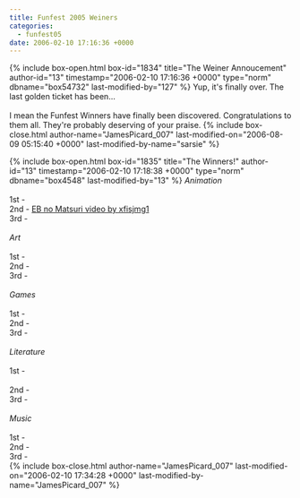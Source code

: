 ```yaml
---
title: Funfest 2005 Weiners
categories:
  - funfest05
date: 2006-02-10 17:16:36 +0000
---
```

{% include box-open.html box-id="1834" title="The Weiner Annoucement" author-id="13" timestamp="2006-02-10 17:16:36 +0000" type="norm" dbname="box54732" last-modified-by="127" %}
Yup, it's finally over. The last golden ticket has been...<br /> <br />I mean the Funfest Winners have finally been discovered. Congratulations to them all. They're probably deserving of your praise. 
{% include box-close.html author-name="JamesPicard_007" last-modified-on="2006-08-09 05:15:40 +0000" last-modified-by-name="sarsie" %}

{% include box-open.html box-id="1835" title="The Winners!" author-id="13" timestamp="2006-02-10 17:18:38 +0000" type="norm" dbname="box4548" last-modified-by="13" %}
<i>Animation</i><br /><br />
1st - <SUBMISSION id="11791" /><br />
2nd - <a href="http://mestephen.com/Videos/pages/ebnomatsuri.html">EB no Matsuri video by xfisjmg1</a><br />
3rd - <SUBMISSION id="11547" /><br /><br />
<i>Art</i><br /><br />
1st - <SUBMISSION id="11739" /><br />
2nd - <SUBMISSION id="11374" /><br />
3rd - <SUBMISSION id="11782" /><br /><br />
<i>Games</i><br /><br />
1st - <SUBMISSION id="11784" /><br />
2nd - <SUBMISSION id="11778" /><br />
3rd - <SUBMISSION id="11697" /><br /><br />
<i>Literature</i><br /><br />
1st - <SUBMISSION id="11542" /><br />
&nbsp;&nbsp;&nbsp;&nbsp;&nbsp;&nbsp;&nbsp;&nbsp;<SUBMISSION id="11677" /><br />
2nd - <SUBMISSION id="11639" /><br />
3rd - <SUBMISSION id="11768" /><br /><br />
<i>Music</i><br /><br />
1st - <SUBMISSION id="11556" /><br />
2nd - <SUBMISSION id="11678" /><br />
3rd - <SUBMISSION id="11779" /><br />
{% include box-close.html author-name="JamesPicard_007" last-modified-on="2006-02-10 17:34:28 +0000" last-modified-by-name="JamesPicard_007" %}
